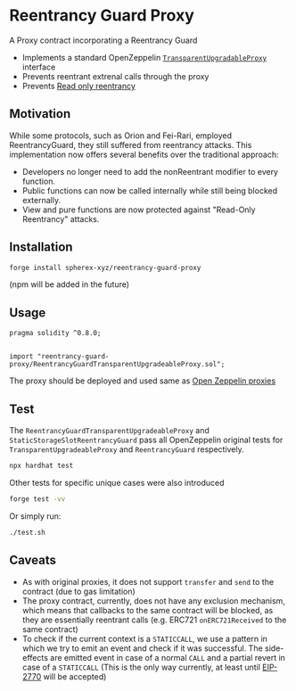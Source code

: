 # Reentrancy Guard Proxy

A Proxy contract incorporating a Reentrancy Guard

- Implements a standard OpenZeppelin [`TransparentUpgradableProxy`](https://docs.openzeppelin.com/contracts/4.x/api/proxy#TransparentUpgradeableProxy) interface
- Prevents reentrant extrenal calls through the proxy
- Prevents [Read only reentrancy](https://www.youtube.com/watch?v=8D5ZJyU-dX0)

## Motivation

While some protocols, such as Orion and Fei-Rari, employed ReentrancyGuard, they still suffered from reentrancy attacks.
This implementation now offers several benefits over the traditional approach:
- Developers no longer need to add the nonReentrant modifier to every function.
- Public functions can now be called internally while still being blocked externally.
- View and pure functions are now protected against "Read-Only Reentrancy" attacks.

## Installation

```bash
forge install spherex-xyz/reentrancy-guard-proxy
```

(npm will be added in the future)

## Usage

```solidity
pragma solidity ^0.8.0;


import "reentrancy-guard-proxy/ReentrancyGuardTransparentUpgradeableProxy.sol";
```

The proxy should be deployed and used same as [Open Zeppelin proxies](https://docs.openzeppelin.com/contracts/4.x/api/proxy)

## Test

The `ReentrancyGuardTransparentUpgradeableProxy` and `StaticStorageSlotReentrancyGuard` pass all OpenZeppelin original tests for `TransparentUpgradeableProxy` and `ReentrancyGuard` respectively.

```bash
npx hardhat test
```

Other tests for specific unique cases were also introduced

```bash
forge test -vv
```

Or simply run:

```bash
./test.sh
```

## Caveats

- As with original proxies, it does not support `transfer` and `send` to the contract (due to gas limitation)
- The proxy contract, currently, does not have any exclusion mechanism, which means that callbacks to the same contract will be blocked, as they are essentially reentrant calls (e.g. ERC721 `onERC721Received` to the same contract)
- To check if the current context is a `STATICCALL`, we use a pattern in which we try to emit an event and check if it was successful. The side-effects are emitted event in case of a normal `CALL` and a partial revert in case of a `STATICCALL` (This is the only way currently, at least until [EIP-2770](https://eips.ethereum.org/EIPS/eip-2970) will be accepted)
